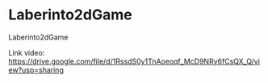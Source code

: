 # Laberinto2dGame
Laberinto2dGame

Link video:
https://drive.google.com/file/d/1RssdS0y1TnAoeoqf_McD9NRy6fCsQX_Q/view?usp=sharing
